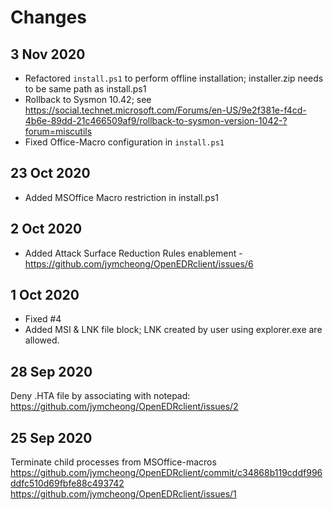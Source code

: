 # Changes

## 3 Nov 2020
* Refactored `install.ps1` to perform offline installation; installer.zip needs to be same path as install.ps1
* Rollback to Sysmon 10.42; see https://social.technet.microsoft.com/Forums/en-US/9e2f381e-f4cd-4b6e-89dd-21c466509af9/rollback-to-sysmon-version-1042-?forum=miscutils
* Fixed Office-Macro configuration in `install.ps1`

## 23 Oct 2020
* Added MSOffice Macro restriction in install.ps1

## 2 Oct 2020
* Added Attack Surface Reduction Rules enablement - https://github.com/jymcheong/OpenEDRclient/issues/6

## 1 Oct 2020
* Fixed #4
* Added MSI & LNK file block; LNK created by user using explorer.exe are allowed. 

## 28 Sep 2020
Deny .HTA file by associating with notepad: https://github.com/jymcheong/OpenEDRclient/issues/2

## 25 Sep 2020
Terminate child processes from MSOffice-macros https://github.com/jymcheong/OpenEDRclient/commit/c34868b119cddf996ddfc510d69fbfe88c493742 https://github.com/jymcheong/OpenEDRclient/issues/1
